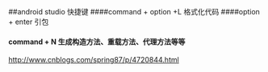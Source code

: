 
##android studio 快捷键
####command + option +L 格式化代码
####option + enter 引包
#### command + N 生成构造方法、重载方法、代理方法等等

http://www.cnblogs.com/spring87/p/4720844.html
